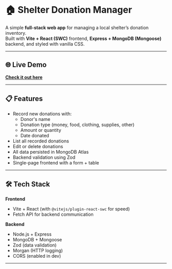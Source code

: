 # 🏠 Shelter Donation Manager

A simple **full-stack web app** for managing a local shelter’s donation inventory.  
Built with **Vite + React (SWC)** frontend, **Express + MongoDB (Mongoose)** backend, and styled with vanilla CSS.

---

## 🌐 Live Demo
**[Check it out here](https://fullstack-donation-manager-51ec65920601.herokuapp.com/)**

---

## 📋 Features
- Record new donations with:
  - Donor's name
  - Donation type (money, food, clothing, supplies, other)
  - Amount or quantity
  - Date donated
- List all recorded donations
- Edit or delete donations
- All data persisted in MongoDB Atlas
- Backend validation using Zod
- Single-page frontend with a form + table

---

## 🛠 Tech Stack
**Frontend**
- Vite + React (with `@vitejs/plugin-react-swc` for speed)
- Fetch API for backend communication

**Backend**
- Node.js + Express
- MongoDB + Mongoose
- Zod (data validation)
- Morgan (HTTP logging)
- CORS (enabled in dev)

---